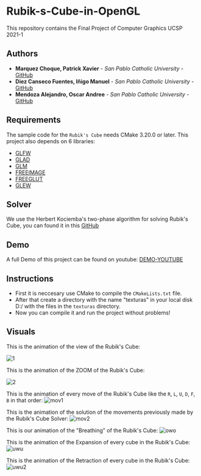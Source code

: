 # Rubik-s-Cube-in-OpenGL
This repository contains the Final Project of Computer Graphics UCSP 2021-1 

## Authors

* **Marquez Choque, Patrick Xavier** - *San Pablo Catholic University* - [GitHub](https://github.com/patrick03524)
* **Diez Canseco Fuentes, Iñigo Manuel** - *San Pablo Catholic University* - [GitHub](https://github.com/inigomanuel)
* **Mendoza Alejandro, Oscar Andree** - *San Pablo Catholic University* - [GitHub](https://github.com/OscarMendoza99)

## Requirements
The sample code for the `Rubik's Cube` needs CMake 3.20.0 or later.
This project also depends on 6 libraries:

* [GLFW](https://www.glfw.org/)
* [GLAD](https://github.com/Dav1dde/glad)
* [GLM](https://github.com/g-truc/glm)
* [FREEIMAGE](https://freeimage.sourceforge.io/)
* [FREEGLUT](http://freeglut.sourceforge.net/)
* [GLEW](http://glew.sourceforge.net/)

## Solver
We use the Herbert Kociemba's two-phase algorithm for solving Rubik's Cube, you can found it in this [GitHub](https://github.com/muodov/kociemba)

## Demo

A full Demo of this project can be found on youtube: [DEMO-YOUTUBE](https://www.youtube.com/watch?v=6fgyo0bZMnU)

## Instructions

* First it is neccesary use CMake to compile the `CMakeLists.txt` file.
* After that create a directory with the name "texturas" in your local disk D:/ with the files in the `texturas` directory.
* Now you can compile it and run the project without problems!

## Visuals

This is the animation of the view of the Rubik's Cube:

![1](https://user-images.githubusercontent.com/21103950/124789893-4b41b400-df10-11eb-97fa-4b1c9b1c8e96.gif)

This is the animation of the ZOOM of the Rubik's Cube:

![2](https://user-images.githubusercontent.com/21103950/124801253-41be4900-df1c-11eb-9b48-adb1d9db1c74.gif)

This is the animation of every move of the Rubik's Cube like the `R`, `L`, `U`, `D`, `F`, `B` in that order:
![mov1](https://user-images.githubusercontent.com/21103950/124804878-62889d80-df20-11eb-9bf9-d4c606b18c1f.gif)

This is the animation of the solution of the movements previously made by the Rubik's Cube Solver:
![mov2](https://user-images.githubusercontent.com/21103950/124804894-67e5e800-df20-11eb-961e-605c4397fbf4.gif)

This is our animation of the "Breathing" of the Rubik's Cube:
![owo](https://user-images.githubusercontent.com/21103950/124804908-6b796f00-df20-11eb-826c-c97443354316.gif)

This is the animation of the Expansion of every cube in the Rubik's Cube:
![uwu](https://user-images.githubusercontent.com/21103950/124804914-6ddbc900-df20-11eb-9b35-45ff32c8d8bb.gif)

This is the animation of the Retraction of every cube in the Rubik's Cube:
![uwu2](https://user-images.githubusercontent.com/21103950/124804925-6fa58c80-df20-11eb-86df-64918ae049d8.gif)
